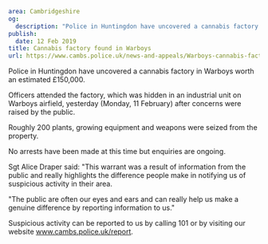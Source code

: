 ```yaml
area: Cambridgeshire
og:
  description: "Police in Huntingdon have uncovered a cannabis factory in Warboys worth an estimated \xA3150,000."
publish:
  date: 12 Feb 2019
title: Cannabis factory found in Warboys
url: https://www.cambs.police.uk/news-and-appeals/Warboys-cannabis-factory
```

Police in Huntingdon have uncovered a cannabis factory in Warboys worth an estimated £150,000.

Officers attended the factory, which was hidden in an industrial unit on Warboys airfield, yesterday (Monday, 11 February) after concerns were raised by the public.

Roughly 200 plants, growing equipment and weapons were seized from the property.

No arrests have been made at this time but enquiries are ongoing.

Sgt Alice Draper said: "This warrant was a result of information from the public and really highlights the difference people make in notifying us of suspicious activity in their area.

"The public are often our eyes and ears and can really help us make a genuine difference by reporting information to us."

Suspicious activity can be reported to us by calling 101 or by visiting our website www.cambs.police.uk/report.
